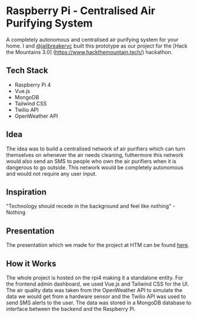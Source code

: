 # Raspberry Pi - Centralised Air Purifying System
A completely autonomous and centralised air purifying system for your home. I and [@jailbreakervc](https://github.com/jailbreakerVC) built this prototype as our project for the [Hack the Mountains 3.0] (https://www.hackthemountain.tech/) hackathon.

## Tech Stack
- Raspberry Pi 4
- Vue.js
- MongoDB
- Tailwind CSS
- Twilio API
- OpenWeather API

## Idea
The idea was to build a centralised network of air purifiers which can turn themselves on whenever the air needs cleaning, futhermore this network would also send an SMS to people who own the air purifiers when it is dangerous to go outside. This network would be completely autonomous and would not require any user input. 
## Inspiration
"Technology should recede in the background and feel like nothing" - Nothing
## Presentation
The presentation which we made for the project at HTM can be found [here](https://bit.ly/3xIzzFI). 

## How it Works
The whole project is hosted on the rpi4 making it a standalone entity. For the frontend admin dashboard, we used Vue.js and Tailwind CSS for the UI. The air quality data was taken from the OpenWeather API to simulate the data we would get from a hardware sensor and the Twilio API was used to send SMS alerts to the user. The data was stored in a MongoDB database to interface between the backend and the Raspberry Pi.

